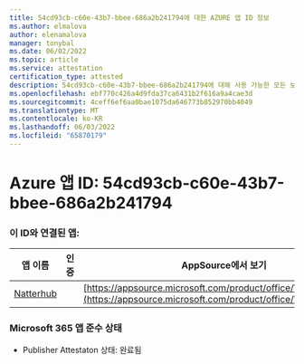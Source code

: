 ```yaml
---
title: 54cd93cb-c60e-43b7-bbee-686a2b241794에 대한 AZURE 앱 ID 정보
ms.author: elmalova
author: elenamalova
manager: tonybal
ms.date: 06/02/2022
ms.topic: article
ms.service: attestation
certification_type: attested
description: 54cd93cb-c60e-43b7-bbee-686a2b241794에 대해 사용 가능한 모든 보안 및 규정 준수 정보입니다.
ms.openlocfilehash: ebf770c426a4d9fda37ca6431b2f616a9a4cae3d
ms.sourcegitcommit: 4ceff6ef6aa0bae1075da646773b852970bb4049
ms.translationtype: MT
ms.contentlocale: ko-KR
ms.lasthandoff: 06/03/2022
ms.locfileid: "65870179"
---
```

# <a name="azure-app-id-54cd93cb-c60e-43b7-bbee-686a2b241794"></a>Azure 앱 ID: 54cd93cb-c60e-43b7-bbee-686a2b241794


### <a name="apps-associated-with-this-id"></a>이 ID와 연결된 앱:
| **앱 이름** | **인증** | **AppSource에서 보기** |
|--------------|---------------|-----------------------|
| [Natterhub](../forward/WA200003420.md) |  | [https://appsource.microsoft.com/product/office/WA200003420](https://appsource.microsoft.com/product/office/WA200003420) |

### <a name="microsoft-365-app-compliance-status"></a>Microsoft 365 앱 준수 상태
- Publisher Attestaton 상태: 완료됨
